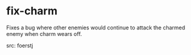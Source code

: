 # fix-charm

Fixes a bug where other enemies would continue to attack the charmed enemy when charm wears off.

src: foerstj
